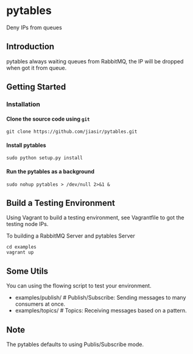 # pytables
Deny IPs from queues

## Introduction
pytables always waiting queues from RabbitMQ, the IP will be dropped when got it from queue.

## Getting Started

### Installation

#### Clone the source code using `git`
    

    git clone https://github.com/jiasir/pytables.git


#### Install pytables


    sudo python setup.py install


#### Run the pytables as a background


    sudo nohup pytables > /dev/null 2>&1 &


## Build a Testing Environment
Using Vagrant to build a testing environment, see Vagrantfile to got the testing node IPs.

To building a RabbitMQ Server and pytables Server


    cd examples
    vagrant up
    

## Some Utils
You can using the flowing script to test your environment.

 * examples/publish/    # Publish/Subscribe: Sending messages to many consumers at once.
 * examples/topics/      # Topics: Receiving messages based on a pattern.
 

## Note
The pytables defaults to using Publis/Subscribe mode.

